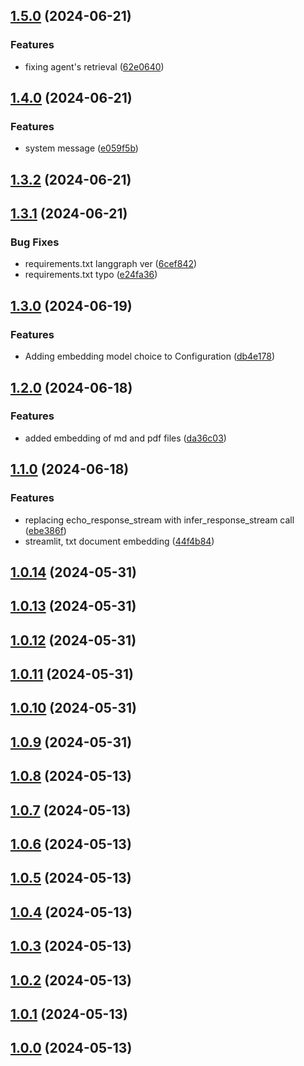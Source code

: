## [1.5.0](https://git.epam.com/epm-gpt/llm-int-01/llm-pt/compare/1.4.0...1.5.0) (2024-06-21)


### Features

* fixing agent's retrieval ([62e0640](https://git.epam.com/epm-gpt/llm-int-01/llm-pt/commit/62e0640d7f3a13e23dc0f1f40114a7288cb2cb42))

## [1.4.0](https://git.epam.com/epm-gpt/llm-int-01/llm-pt/compare/1.3.2...1.4.0) (2024-06-21)


### Features

* system message ([e059f5b](https://git.epam.com/epm-gpt/llm-int-01/llm-pt/commit/e059f5bf7bad240e0c452e9010e8b4cdc0dbc2aa))

## [1.3.2](https://git.epam.com/epm-gpt/llm-int-01/llm-pt/compare/1.3.1...1.3.2) (2024-06-21)

## [1.3.1](https://git.epam.com/epm-gpt/llm-int-01/llm-pt/compare/1.3.0...1.3.1) (2024-06-21)


### Bug Fixes

* requirements.txt langgraph ver ([6cef842](https://git.epam.com/epm-gpt/llm-int-01/llm-pt/commit/6cef842da0fc4effd0153c3fdd81ab9061d0c1b7))
* requirements.txt typo ([e24fa36](https://git.epam.com/epm-gpt/llm-int-01/llm-pt/commit/e24fa361253c1f9c7ff5a61303571acd13527437))

## [1.3.0](https://git.epam.com/epm-gpt/llm-int-01/llm-pt/compare/1.2.0...1.3.0) (2024-06-19)


### Features

* Adding embedding model choice to Configuration ([db4e178](https://git.epam.com/epm-gpt/llm-int-01/llm-pt/commit/db4e1787fd5c6b5f58cd475a06b46dab2476c756))

## [1.2.0](https://git.epam.com/epm-gpt/llm-int-01/llm-pt/compare/1.1.0...1.2.0) (2024-06-18)


### Features

* added embedding of md and pdf files ([da36c03](https://git.epam.com/epm-gpt/llm-int-01/llm-pt/commit/da36c03b7ecb600878af5e2ea6d38e169b4e219d))

## [1.1.0](https://git.epam.com/epm-gpt/llm-int-01/llm-pt/compare/1.0.14...1.1.0) (2024-06-18)


### Features

* replacing echo_response_stream with infer_response_stream call ([ebe386f](https://git.epam.com/epm-gpt/llm-int-01/llm-pt/commit/ebe386f0048cc9d21de05c5dba5293497430b4d2))
* streamlit, txt document embedding ([44f4b84](https://git.epam.com/epm-gpt/llm-int-01/llm-pt/commit/44f4b84e07d3646787887b1abc3f4b809c9e4fb6))

## [1.0.14](https://git.epam.com/epm-gpt/semantic-search/students-project-template/compare/1.0.13...1.0.14) (2024-05-31)

## [1.0.13](https://git.epam.com/epm-gpt/semantic-search/students-project-template/compare/1.0.12...1.0.13) (2024-05-31)

## [1.0.12](https://git.epam.com/epm-gpt/semantic-search/students-project-template/compare/1.0.11...1.0.12) (2024-05-31)

## [1.0.11](https://git.epam.com/epm-gpt/semantic-search/students-project-template/compare/1.0.10...1.0.11) (2024-05-31)

## [1.0.10](https://git.epam.com/epm-gpt/semantic-search/students-project-template/compare/1.0.9...1.0.10) (2024-05-31)

## [1.0.9](https://git.epam.com/epm-gpt/semantic-search/students-project-template/compare/1.0.8...1.0.9) (2024-05-31)

## [1.0.8](https://git.epam.com/epm-gpt/semantic-search/students-project-template/compare/1.0.7...1.0.8) (2024-05-13)

## [1.0.7](https://git.epam.com/epm-gpt/semantic-search/students-project-template/compare/1.0.6...1.0.7) (2024-05-13)

## [1.0.6](https://git.epam.com/epm-gpt/semantic-search/students-project-template/compare/1.0.5...1.0.6) (2024-05-13)

## [1.0.5](https://git.epam.com/epm-gpt/semantic-search/students-project-template/compare/1.0.4...1.0.5) (2024-05-13)

## [1.0.4](https://git.epam.com/epm-gpt/semantic-search/students-project-template/compare/1.0.3...1.0.4) (2024-05-13)

## [1.0.3](https://git.epam.com/epm-gpt/semantic-search/students-project-template/compare/1.0.2...1.0.3) (2024-05-13)

## [1.0.2](https://git.epam.com/epm-gpt/semantic-search/students-project-template/compare/1.0.1...1.0.2) (2024-05-13)

## [1.0.1](https://git.epam.com/epm-gpt/semantic-search/students-project-template/compare/1.0.0...1.0.1) (2024-05-13)

## [1.0.0](https://git.epam.com/epm-gpt/semantic-search/students-project-template/compare/...1.0.0) (2024-05-13)
